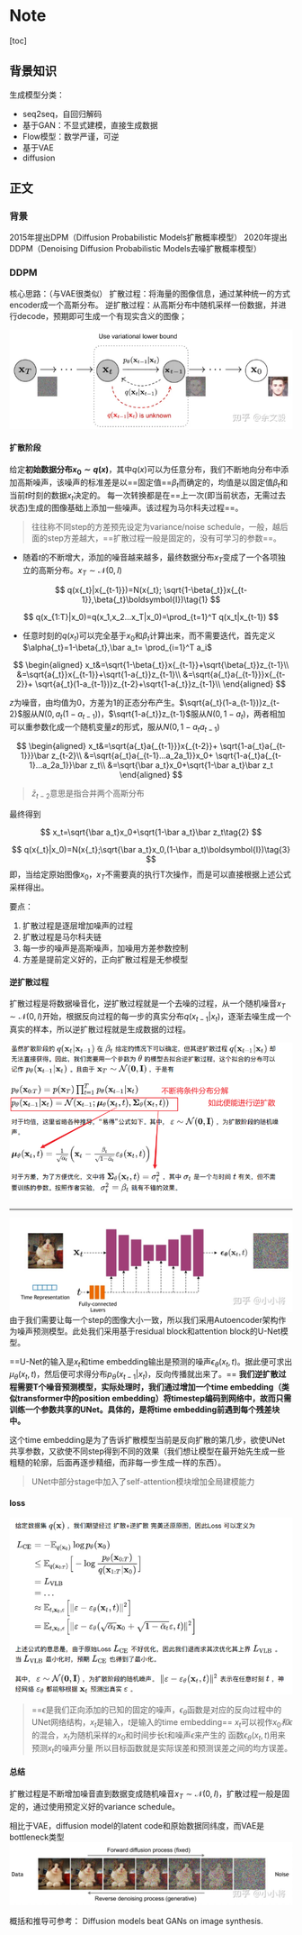 # Note

[toc]

## 背景知识

生成模型分类：

- seq2seq，自回归解码
- 基于GAN：不显式建模，直接生成数据
- Flow模型：数学严谨，可逆
- 基于VAE
- diffusion

## 正文

### 背景

2015年提出DPM（Diffusion Probabilistic Models扩散概率模型）
2020年提出DDPM（Denoising Diffusion Probabilistic Models去噪扩散概率模型）

### DDPM

核心思路：（与VAE很类似）
扩散过程：将海量的图像信息，通过某种统一的方式encoder成一个高斯分布。
逆扩散过程：从高斯分布中随机采样一份数据，并进行decode，预期即可生成一个有现实含义的图像；

![图 1](../images/42fb2a02e223085613d8e398afab951919fdf93a5f10d9664bdbdee24754d352.png)  

#### 扩散阶段

给定**初始数据分布$x_0\sim q(x)$**，其中$q(x)$可以为任意分布，我们不断地向分布中添加高斯噪声，该噪声的标准差是以==固定值==$\beta_t$而确定的，均值是以固定值$\beta _t$和当前$t$时刻的数据$x_t$决定的。
每一次转换都是在==上一次(即当前状态，无需过去状态)生成的图像基础上添加一些噪声。该过程为马尔科夫过程==。

> 往往称不同step的方差预先设定为variance/noise schedule，一般，越后面的step方差越大，==扩散过程一般是固定的，没有可学习的参数==。

- 随着$t$的不断增大，添加的噪音越来越多，最终数据分布$x_T$变成了一个各项独立的高斯分布。$x_T \sim \mathcal{N}(0,I)$

$$
q(x{_t}|x{_{t-1}})=N(x{_t};
\sqrt{1-\beta{_t}}x{_{t-1}},\beta{_t}\boldsymbol{I})\tag{1}
$$

$$
q(x_{1:T}|x_0)=q(x_1,x_2...x_T|x_0)=\prod_{t=1}^T q(x_t|x_{t-1})
$$

- 任意时刻的$q(x_t)$可以完全基于$x_0$和$\beta _t$计算出来，而不需要迭代，首先定义$\alpha{_t}=1-\beta{_t},\bar a_t= \prod_{i=1}^T a_i$

$$
\begin{aligned}
x_t&=\sqrt{1-\beta{_t}}x{_{t-1}}+\sqrt{\beta{_t}}z_{t-1}\\
&=\sqrt{a{_t}}x{_{t-1}}+\sqrt{1-a{_t}}z_{t-1}\\
&=\sqrt{a{_t}a{_{t-1}}}x{_{t-2}}+
\sqrt{a{_t}(1-a_{t-1})}z_{t-2}+\sqrt{1-a{_t}}z_{t-1}\\
\end{aligned}
$$

$z$为噪音，由均值为0，方差为1的正态分布产生。$\sqrt{a{_t}(1-a_{t-1})}z_{t-2}$服从$N(0,a_t(1-a_{t-1}))$，$\sqrt{1-a{_t}}z_{t-1}$服从$N(0,1-a_t)$，两者相加可以重参数化成一个随机变量$z$的形式，服从$N(0,1-a_ta_{t-1})$

$$
\begin{aligned}
x_t&=\sqrt{a{_t}a{_{t-1}}}x{_{t-2}}+
\sqrt{1-a{_t}a{_{t-1}}}\bar z_{t-2}\\
&=\sqrt{a{_t}a{_{t-1}...a_2a_1}}x_0+
\sqrt{1-a{_t}a{_{t-1}...a_2a_1}}\bar z_t\\
&=\sqrt{\bar a_t}x_0+\sqrt{1-\bar a_t}\bar z_t
\end{aligned}
$$

> $\bar{z}_{t-2}$意思是指合并两个高斯分布

最终得到

$$
x_t=\sqrt{\bar a_t}x_0+\sqrt{1-\bar a_t}\bar z_t\tag{2}
$$

$$
q(x{_t}|x_0)=N(x{_t};\sqrt{\bar a_t}x_0,(1-\bar a_t)\boldsymbol{I})\tag{3}
$$
即，当给定原始图像$x_0$，$x_T$不需要真的执行T次操作，而是可以直接根据上述公式采样得出。

要点：

1. 扩散过程是逐层增加噪声的过程
2. 扩散过程是马尔科夫链
3. 每一步的噪声是高斯噪声，加噪用方差参数控制
4. 方差是提前定义好的，正向扩散过程是无参模型

#### 逆扩散过程

扩散过程是将数据噪音化，逆扩散过程就是一个去噪的过程，从一个随机噪音$x_T \sim \mathcal{N}(0,I)$开始，根据反向过程的每一步的真实分布$q(x_{t-1}|x_t)$，逐渐去噪生成一个真实的样本，所以逆扩散过程就是生成数据的过程。

![图 1](../images/a5fab1616f02f241f84bfc687c4159029d8ad896ab55307a8180c079ec61c756.png)  

---
![图 1](../images/791f3875115a57551ddc1773b0c8eb5ba5ba2a490c9baf6a24fe9697029cd829.png)  
由于我们需要让每一个step的图像大小一致，所以我们采用Autoencoder架构作为噪声预测模型。此处我们采用基于residual block和attention block的U-Net模型。

==U-Net的输入是$x_t$和time embedding输出是预测的噪声$\epsilon_\theta(x_t,t)$。据此便可求出$\mu_\theta(x_t, t)$，然后便可求得分布$p_\theta(x_{t-1}|x_t)$，反向传播就出来了。==
**我们逆扩散过程需要T个噪音预测模型，实际处理时，我们通过增加一个time embedding（类似transformer中的position embedding）将timestep编码到网络中，故而只需训练一个参数共享的UNet。具体的，是将time embedding前遇到每个残差块中。**

这个time embedding是为了告诉扩散模型当前是反向扩散的第几步，欲使UNet共享参数，又欲使不同step得到不同的效果（我们想让模型在最开始先生成一些粗糙的轮廓，后面再逐步精细，而非每一步生成一样的东西）。

> UNet中部分stage中加入了self-attention模块增加全局建模能力

#### loss

![图 2](../images/778153f6a1f60b61b622d753180ef9f8392134a4d500546e075ad53c34cc0516.png)  

> ==$\epsilon$是我们正向添加的已知的固定的噪声，$\epsilon_\theta$函数是对应的反向过程中的UNet网络结构，$x_t$是输入，$t$是输入的time embedding==
> $x_t$可以视作$x_0和\epsilon$的混合，$x_t$为随机采样的$x_0$和时间步长t和噪声$\epsilon$来产生的
> 函数$\epsilon_\theta(x_t,t)$用来预测$x_t$的噪声分量
> 所以目标函数就是实际误差和预测误差之间的均方误差。

#### 总结

扩散过程是不断增加噪音直到数据变成随机噪音$x_T \sim \mathcal{N}(0,I)$，扩散过程一般是固定的，通过使用预定义好的variance schedule。

相比于VAE，diffusion model的latent code和原始数据同纬度，而VAE是bottleneck类型
![图 3](../images/6a9748031deeb17877b70a430634c57c2401909e273f092d00f5675ed9aa9b13.png)  

概括和推导可参考：
Diffusion models beat GANs on image synthesis.
